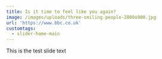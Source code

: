 ```yaml
---
title: Is it time to feel like you again?
image: /images/uploads/three-smiling-people-2000x900.jpg
url: 'https://www.bbc.co.uk'
customtags:
  - slider-home-main
---
```

This is the test slide text
